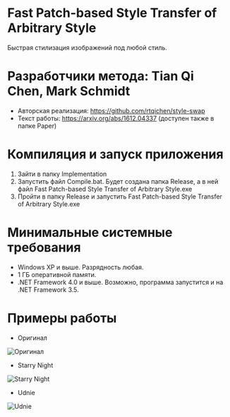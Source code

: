 # Fast Patch-based Style Transfer of Arbitrary Style
Быстрая стилизация изображений под любой стиль.

# Разработчики метода: Tian Qi Chen, Mark Schmidt
* Авторская реализация: https://github.com/rtqichen/style-swap
* Текст работы: https://arxiv.org/abs/1612.04337 (доступен также в папке Paper)

# Компиляция и запуск приложения
1. Зайти в папку Implementation
2. Запустить файл Compile.bat. Будет создана папка Release, а в ней файл Fast Patch-based Style Transfer of Arbitrary Style.exe
3. Пройти в папку Release и запустить Fast Patch-based Style Transfer of Arbitrary Style.exe

# Минимальные системные требования
* Windows XP и выше. Разрядность любая.
* 1 ГБ оперативной памяти.
* .NET Framework 4.0 и выше. Возможно, программа запустится и на .NET Framework 3.5.

# Примеры работы

* Оригинал

![Оригинал](https://github.com/ColorfulSoft/StyleTransfer-Colorization-SuperResolution/blob/master/Style%20Transfer/2016.%20Fast%20Patch-based%20Style%20Transfer%20of%20Arbitrary%20Style/Examples/Tubingen.jpg)

* Starry Night

![Starry Night](https://github.com/ColorfulSoft/StyleTransfer-Colorization-SuperResolution/blob/master/Style%20Transfer/2016.%20Fast%20Patch-based%20Style%20Transfer%20of%20Arbitrary%20Style/Examples/Starry_Tubingen.png)


* Udnie

![Udnie](https://github.com/ColorfulSoft/StyleTransfer-Colorization-SuperResolution/blob/master/Style%20Transfer/2016.%20Fast%20Patch-based%20Style%20Transfer%20of%20Arbitrary%20Style/Examples/Udnie_Tubingen.png)
